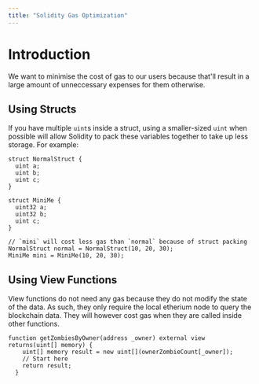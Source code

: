 ```yaml
---
title: "Solidity Gas Optimization"
---
```


# Introduction
We want to minimise the cost of gas to our users because that'll result in a large amount of unneccessary expenses for them otherwise. 

## Using Structs
  
If you have multiple `uint`s inside a struct, using a smaller-sized `uint` when possible will allow Solidity to pack these variables together to take up less storage. For example:

```solidity
struct NormalStruct {
  uint a;
  uint b;
  uint c;
}

struct MiniMe {
  uint32 a;
  uint32 b;
  uint c;
}

// `mini` will cost less gas than `normal` because of struct packing
NormalStruct normal = NormalStruct(10, 20, 30);
MiniMe mini = MiniMe(10, 20, 30); 
```

## Using View Functions

View functions do not need any gas because they do not modify the state of the data. As such, they only require the local etherium node to query the blockchain data. They will however cost gas when they are called inside other functions.

```solidity
function getZombiesByOwner(address _owner) external view returns(uint[] memory) {
    uint[] memory result = new uint[](ownerZombieCount[_owner]);
    // Start here
    return result;
  }
```
